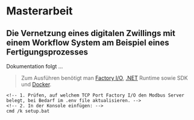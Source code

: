# Masterarbeit
## Die Vernetzung eines digitalen Zwillings mit einem Workflow System am Beispiel eines Fertigungsprozesses
Dokumentation folgt ...

> Zum Ausführen benötigt man [Factory I/O](https://factoryio.com/start-trial), [.NET](https://dotnet.microsoft.com/en-us/download/dotnet/5.0) Runtime sowie SDK und [Docker](https://www.docker.com/).
```
<!-- 1. Prüfen, auf welchem TCP Port Factory I/O den Modbus Server belegt, bei Bedarf im .env file aktualisieren. -->
<!-- 2. In der Konsole einfügen: -->
cmd /k setup.bat
```